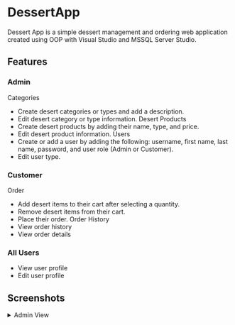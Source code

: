 # DessertApp
Dessert App is a simple dessert management and ordering web application created using OOP with Visual Studio and MSSQL Server Studio.

## Features
### Admin
Categories
- Create desert categories or types and add a description.
- Edit desert category or type information.
Desert Products
- Create desert products by adding their name, type, and price.
- Edit desert product information.
Users
- Create or add a user by adding the following: username, first name, last name, password, and user role (Admin or Customer).
- Edit user type.

### Customer
Order
- Add desert items to their cart after selecting a quantity.
- Remove desert items from their cart.
- Place their order.
Order History
- View order history
- View order details

### All Users
- View user profile
- Edit user profile

## Screenshots
<details>
<summary>Admin View</summary>
<br>
<div align="center">
    <img src="https://user-images.githubusercontent.com/89372511/211853597-4eb89cb1-e295-426f-9948-dee213b1ea91.PNG"></img>
    <p>Login</p>
  </div>
  <div align="center">
    <img src="https://user-images.githubusercontent.com/89372511/211853760-8e0b2266-bcde-48c2-a1d7-3dfe9cd1bbd9.PNG"></img>
    <p>Admin Dashboard</p>
  </div>
  <div align="center">
    <img src="https://user-images.githubusercontent.com/89372511/211853856-dec9db70-8e6d-47f0-8180-918b430ea746.PNG"></img>
    <p>Categories</p>
  </div>
  <div align="center">
    <img src="https://user-images.githubusercontent.com/89372511/211853877-e6690d81-ef9d-45d5-9856-9aad4c70266d.PNG"></img>
    <p>Edit Category</p>
  </div>
  <div align="center">
    <img src="https://user-images.githubusercontent.com/89372511/211853938-fe1bd313-788a-4a2a-b418-22b97d6817ff.PNG"></img>
    <p>Desert Products</p>
  </div>
  <div align="center">
    <img src="https://user-images.githubusercontent.com/89372511/211853951-36aa1ff7-b9ef-40c1-9fbe-b648b55c8a77.PNG"></img>
    <p>Edit Desert</p>
  </div>



![Capture14](https://user-images.githubusercontent.com/89372511/211854006-895664ff-1837-4081-ac96-15e9699cd8d3.PNG)
![Capture15](https://user-images.githubusercontent.com/89372511/211854040-8fa5d8ea-8532-4cb9-80bd-89fdc8963c21.PNG)
![Capture16](https://user-images.githubusercontent.com/89372511/211854071-5a1e80c3-57ae-4d1c-881c-2601c4bed8c8.PNG)
![Capture17](https://user-images.githubusercontent.com/89372511/211854108-e3922a94-41a0-41a7-8c21-737ca10e6c86.PNG)
</details>
